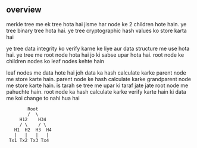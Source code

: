 ## overview

merkle tree me ek tree hota hai jisme har node ke 2 children hote hain. ye tree binary tree hota hai. ye tree cryptographic hash values ko store karta hai

ye tree data integrity ko verify karne ke liye aur data structure me use hota hai. ye tree me root node hota hai jo ki sabse upar hota hai. root node ke children nodes ko leaf nodes kehte hain

leaf nodes me data hote hai joh data ka hash calculate karke parent node me store karte hain. parent node ke hash calculate karke grandparent node me store karte hain. is tarah se tree me upar ki taraf jate jate root node me pahuchte hain. root node ka hash calculate karke verify karte hain ki data me koi change to nahi hua hai

```
        Root
        /  \
     H12    H34
     / \    / \
   H1  H2  H3  H4
   |   |   |   |
 Tx1 Tx2 Tx3 Tx4
```

